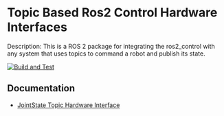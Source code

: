 # Topic Based Ros2 Control Hardware Interfaces

Description: This is a ROS 2 package for integrating the ros2_control with any system that uses topics to command a robot and publish its state.

[![Build and Test](https://github.com/MarqRazz/topic_based_hardware_interfaces/actions/workflows/build_and_test.yaml/badge.svg)](https://github.com/MarqRazz/topic_based_hardware_interfaces/actions/workflows/build_and_test.yaml)

## Documentation

- [JointState Topic Hardware Interface](joint_state_topic_hardware_interface/README.md)
